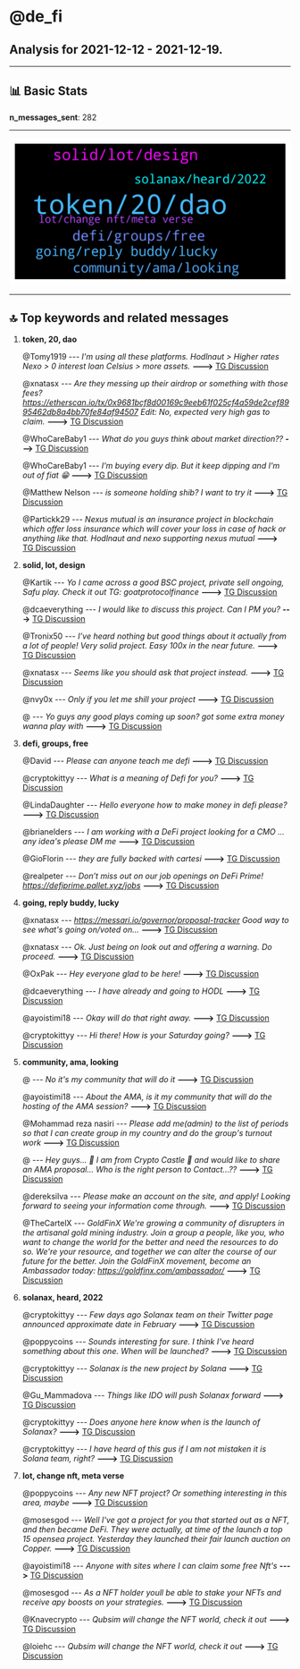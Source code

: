 # **@de_fi**
 ## Analysis for **2021-12-12** - **2021-12-19**.

---

## 📊 **Basic Stats**

**n_messages_sent**: 282

---
![wordcloud](de_fi_7Days_wordcloud.png)

---


## 🔝 **Top keywords and related messages**

1. **token, 20, dao**

    @Tomy1919 --- *I'm using all these platforms.  Hodlnaut > Higher rates Nexo > 0 interest loan Celsius > more assets.* **--->** [TG Discussion](https://t.me/de_fi/231108)

    @xnatasx --- *Are they messing up their airdrop or something with those fees? https://etherscan.io/tx/0x9681bcf8d00169c9eeb61f025cf4a59de2cef8995462db8a4bb70fe84af94507  Edit: No, expected very high gas to claim.* **--->** [TG Discussion](https://t.me/de_fi/231503)

    @WhoCareBaby1 --- *What do you guys think about market direction??* **--->** [TG Discussion](https://t.me/de_fi/231088)

    @WhoCareBaby1 --- *I'm buying every dip. But it keep dipping and I'm out of fiat 😁* **--->** [TG Discussion](https://t.me/de_fi/231092)

    @Matthew Nelson --- *is someone holding shib? I want to try it* **--->** [TG Discussion](https://t.me/de_fi/230071)

    @Partickk29 --- *Nexus mutual is an insurance project in blockchain which offer loss insurance which will cover your loss in case of hack or anything like that.  Hodlnaut and nexo supporting nexus mutual* **--->** [TG Discussion](https://t.me/de_fi/231118)

2. **solid, lot, design**

    @Kartik --- *Yo I came across a good BSC project, private sell ongoing, Safu play. Check it out  TG: goatprotocolfinance* **--->** [TG Discussion](https://t.me/de_fi/230087)

    @dcaeverything --- *I would like to discuss this project. Can I PM you?* **--->** [TG Discussion](https://t.me/de_fi/231851)

    @Tronix50 --- *I’ve heard nothing but good things about it actually from a lot of people! Very solid project. Easy 100x in the near future.* **--->** [TG Discussion](https://t.me/de_fi/230226)

    @xnatasx --- *Seems like you should ask that project instead.* **--->** [TG Discussion](https://t.me/de_fi/231309)

    @nvy0x --- *Only if you let me shill your project* **--->** [TG Discussion](https://t.me/de_fi/230114)

    @<UNK> --- *Yo guys any good plays coming up soon? got some extra money wanna play with* **--->** [TG Discussion](https://t.me/de_fi/230508)

3. **defi, groups, free**

    @David --- *Please can anyone teach me defi* **--->** [TG Discussion](https://t.me/de_fi/231806)

    @cryptokittyy --- *What is a meaning of Defi for you?* **--->** [TG Discussion](https://t.me/de_fi/230532)

    @LindaDaughter --- *Hello everyone how to make money in defi please?* **--->** [TG Discussion](https://t.me/de_fi/229807)

    @brianelders --- *I am working with a DeFi project looking for a CMO ... any idea's please DM me* **--->** [TG Discussion](https://t.me/de_fi/230503)

    @GioFlorin --- *they are fully backed with cartesi* **--->** [TG Discussion](https://t.me/de_fi/229655)

    @realpeter --- *Don’t miss out on our job openings on DeFi Prime! https://defiprime.pallet.xyz/jobs* **--->** [TG Discussion](https://t.me/de_fi/231612)

4. **going, reply buddy, lucky**

    @xnatasx --- *https://messari.io/governor/proposal-tracker Good way to see what's going on/voted on...* **--->** [TG Discussion](https://t.me/de_fi/230462)

    @xnatasx --- *Ok. Just being on look out and offering a warning.  Do proceed.* **--->** [TG Discussion](https://t.me/de_fi/231837)

    @OxPak --- *Hey everyone glad to be here!* **--->** [TG Discussion](https://t.me/de_fi/230897)

    @dcaeverything --- *I have already and going to HODL* **--->** [TG Discussion](https://t.me/de_fi/230543)

    @ayoistimi18 --- *Okay will do that right away.* **--->** [TG Discussion](https://t.me/de_fi/230019)

    @cryptokittyy --- *Hi there! How is your Saturday going?* **--->** [TG Discussion](https://t.me/de_fi/231746)

5. **community, ama, looking**

    @<UNK> --- *No it's my community that will do it* **--->** [TG Discussion](https://t.me/de_fi/230221)

    @ayoistimi18 --- *About the AMA, is it my community that will do the hosting of the AMA session?* **--->** [TG Discussion](https://t.me/de_fi/230167)

    @Mohammad reza nasiri --- *Please add me(admin) to the list of periods so that I can create group in my country and do the group's turnout work* **--->** [TG Discussion](https://t.me/de_fi/230988)

    @<UNK> --- *Hey guys... 👋 I am from Crypto Castle 🏰 and would like to share an AMA proposal... Who is the right person to Contact...??* **--->** [TG Discussion](https://t.me/de_fi/230100)

    @dereksilva --- *Please make an account on the site, and apply! Looking forward to seeing your information come through.* **--->** [TG Discussion](https://t.me/de_fi/229715)

    @TheCartelX --- *GoldFinX  We're growing a community of disrupters in the artisanal gold mining industry. Join a group a people, like you, who want to change the world for the better and need the resources to do so. We're your resource, and together we can alter the course of our future for the better.  Join the GoldFinX movement, become an Ambassador today: https://goldfinx.com/ambassador/* **--->** [TG Discussion](https://t.me/de_fi/229957)

6. **solanax, heard, 2022**

    @cryptokittyy --- *Few days ago Solanax team on their Twitter page announced approximate date in February* **--->** [TG Discussion](https://t.me/de_fi/231848)

    @poppycoins --- *Sounds interesting for sure. I think I've heard something about this one. When will be launched?* **--->** [TG Discussion](https://t.me/de_fi/230063)

    @cryptokittyy --- *Solanax is the new project by Solana* **--->** [TG Discussion](https://t.me/de_fi/231830)

    @Gu_Mammadova --- *Things like IDO will push Solanax forward* **--->** [TG Discussion](https://t.me/de_fi/230549)

    @cryptokittyy --- *Does anyone here know when is the launch of Solanax?* **--->** [TG Discussion](https://t.me/de_fi/231828)

    @cryptokittyy --- *I have heard of this gus if I am not mistaken it is Solana team, right?* **--->** [TG Discussion](https://t.me/de_fi/230538)

7. **lot, change nft, meta verse**

    @poppycoins --- *Any new NFT project? Or something interesting in this area, maybe* **--->** [TG Discussion](https://t.me/de_fi/230059)

    @mosesgod --- *Well I've got a project for you that started out as a NFT, and then became DeFi.   They were actually, at time of the launch a top 15 opensea project. Yesterday they launched their fair launch auction on Copper.* **--->** [TG Discussion](https://t.me/de_fi/230065)

    @ayoistimi18 --- *Anyone with sites where I can claim some free Nft's* **--->** [TG Discussion](https://t.me/de_fi/230704)

    @mosesgod --- *As a NFT holder youll be able to stake your NFTs and receive apy boosts on your strategies.* **--->** [TG Discussion](https://t.me/de_fi/230066)

    @Knavecrypto --- *Qubsim will change the NFT world, check it out* **--->** [TG Discussion](https://t.me/de_fi/229862)

    @loiehc --- *Qubsim will change the NFT world, check it out* **--->** [TG Discussion](https://t.me/de_fi/229846)

